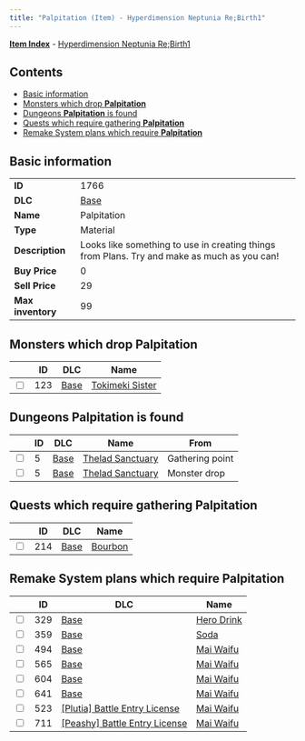```yaml
---
title: "Palpitation (Item) - Hyperdimension Neptunia Re;Birth1"
---
```


[**Item Index**](/neptunia/rb1/item/index.html) - [Hyperdimension Neptunia Re;Birth1](/neptunia/rb1)

## Contents

- [Basic information](#basic-information)
- [Monsters which drop **Palpitation**](#monsters-which-drop-palpitation)
- [Dungeons **Palpitation** is found](#dungeons-palpitation-is-found)
- [Quests which require gathering **Palpitation**](#quests-which-require-gathering-palpitation)
- [Remake System plans which require **Palpitation**](#remake-system-plans-which-require-palpitation)

## Basic information

|   |   |
| -- | -- |
| **ID** | 1766 |
| **DLC** | [Base](/neptunia/rb1/dlc/1-base.html) |
| **Name** | Palpitation |
| **Type** | Material |
| **Description** | Looks like something to use in creating things from Plans. Try and make as much as you can! |
| **Buy Price** | 0 |
| **Sell Price** | 29 |
| **Max inventory** | 99 |


## Monsters which drop **Palpitation**

|    | ID | DLC | Name |
| -- | -- | --- | ---- |
| <input type="checkbox" id="rb1-monster-1-123" class="trackbox" /> | 123 | [Base](/neptunia/rb1/dlc/1-base.html) | [Tokimeki Sister](/neptunia/rb1/monster/1-123-tokimeki-sister.html) |


## Dungeons **Palpitation** is found

|    | ID | DLC | Name | From |
| -- | -- | --- | ---- | ---- |
| <input type="checkbox" id="rb1-dungeon-1-5" class="trackbox" /> | 5 | [Base](/neptunia/rb1/dlc/1-base.html) | [Thelad Sanctuary](/neptunia/rb1/dungeon/1-5-thelad-sanctuary.html) | Gathering point |
| <input type="checkbox" id="rb1-dungeon-1-5" class="trackbox" /> | 5 | [Base](/neptunia/rb1/dlc/1-base.html) | [Thelad Sanctuary](/neptunia/rb1/dungeon/1-5-thelad-sanctuary.html) | Monster drop |


## Quests which require gathering **Palpitation**

|    | ID | DLC | Name |
| -- | -- | --- | ---- |
| <input type="checkbox" id="rb1-quest-1-214" class="trackbox" /> | 214 | [Base](/neptunia/rb1/dlc/1-base.html) | [Bourbon](/neptunia/rb1/quest/1-214-bourbon.html) |


## Remake System plans which require **Palpitation**

|    | ID | DLC | Name |
| -- | -- | --- | ---- |
| <input type="checkbox" id="rb1-quest-1-329" class="trackbox" /> | 329 | [Base](/neptunia/rb1/dlc/1-base.html) | [Hero Drink](/neptunia/rb1/quest/1-329-hero-drink.html) |
| <input type="checkbox" id="rb1-quest-1-359" class="trackbox" /> | 359 | [Base](/neptunia/rb1/dlc/1-base.html) | [Soda](/neptunia/rb1/quest/1-359-soda.html) |
| <input type="checkbox" id="rb1-quest-1-494" class="trackbox" /> | 494 | [Base](/neptunia/rb1/dlc/1-base.html) | [Mai Waifu](/neptunia/rb1/quest/1-494-mai-waifu.html) |
| <input type="checkbox" id="rb1-quest-1-565" class="trackbox" /> | 565 | [Base](/neptunia/rb1/dlc/1-base.html) | [Mai Waifu](/neptunia/rb1/quest/1-565-mai-waifu.html) |
| <input type="checkbox" id="rb1-quest-1-604" class="trackbox" /> | 604 | [Base](/neptunia/rb1/dlc/1-base.html) | [Mai Waifu](/neptunia/rb1/quest/1-604-mai-waifu.html) |
| <input type="checkbox" id="rb1-quest-1-641" class="trackbox" /> | 641 | [Base](/neptunia/rb1/dlc/1-base.html) | [Mai Waifu](/neptunia/rb1/quest/1-641-mai-waifu.html) |
| <input type="checkbox" id="rb1-quest-7-523" class="trackbox" /> | 523 | [[Plutia] Battle Entry License](/neptunia/rb1/dlc/7-plutia.html) | [Mai Waifu](/neptunia/rb1/quest/7-523-mai-waifu.html) |
| <input type="checkbox" id="rb1-quest-8-711" class="trackbox" /> | 711 | [[Peashy] Battle Entry License](/neptunia/rb1/dlc/8-peashy.html) | [Mai Waifu](/neptunia/rb1/quest/8-711-mai-waifu.html) |
